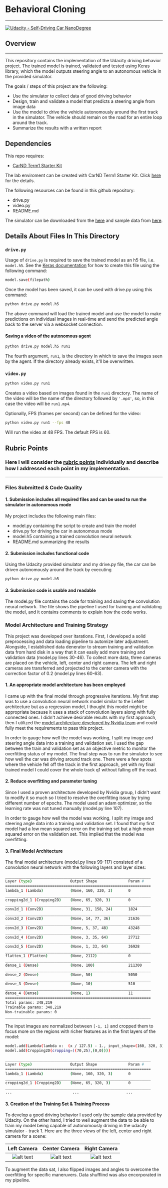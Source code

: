 # **Behavioral Cloning** 
---
[![Udacity - Self-Driving Car NanoDegree](https://s3.amazonaws.com/udacity-sdc/github/shield-carnd.svg)](http://www.udacity.com/drive)

## Overview
---
This repository contains the implementation of the Udacity driving behavior project. The trained model is trained, validated and tested using Keras library, which the model outputs steering angle to an autonomous vehicle in the provided simulator.

The goals / steps of this project are the following:
* Use the simulator to collect data of good driving behavior 
* Design, train and validate a model that predicts a steering angle from image data
* Use the model to drive the vehicle autonomously around the first track in the simulator. The vehicle should remain on the road for an entire loop around the track.
* Summarize the results with a written report

## Dependencies
This repo requires:

* [CarND Term1 Starter Kit](https://github.com/udacity/CarND-Term1-Starter-Kit)

The lab enviroment can be created with CarND Term1 Starter Kit. Click [here](https://github.com/udacity/CarND-Term1-Starter-Kit/blob/master/README.md) for the details.

The following resources can be found in this github repository:
* drive.py
* video.py
* README.md

The simulator can be downloaded from the [here](https://github.com/udacity/self-driving-car-sim) and sample data from [here](https://d17h27t6h515a5.cloudfront.net/topher/2016/December/584f6edd_data/data.zip).

## Details About Files In This Directory

### `drive.py`

Usage of `drive.py` is required to save the trained model as an h5 file, i.e. `model.h5`. See the [Keras documentation](https://keras.io/getting-started/faq/#how-can-i-save-a-keras-model) for how to create this file using the following command:
```sh
model.save(filepath)
```

Once the model has been saved, it can be used with drive.py using this command:

```sh
python drive.py model.h5
```

The above command will load the trained model and use the model to make predictions on individual images in real-time and send the predicted angle back to the server via a websocket connection.

#### Saving a video of the autonomous agent

```sh
python drive.py model.h5 run1
```

The fourth argument, `run1`, is the directory in which to save the images seen by the agent. If the directory already exists, it'll be overwritten.

### `video.py`

```sh
python video.py run1
```

Creates a video based on images found in the `run1` directory. The name of the video will be the name of the directory followed by `'.mp4'`, so, in this case the video will be `run1.mp4`.

Optionally, FPS (frames per second) can be defined for the video:

```sh
python video.py run1 --fps 48
```

Will run the video at 48 FPS. The default FPS is 60.

[//]: # (Image References)

[image1]: ./examples/left.jpg "left camera"
[image2]: ./examples/center.jpg "center camera"
[image3]: ./examples/right.jpg "right camera"


## Rubric Points
### Here I will consider the [rubric points](https://review.udacity.com/#!/rubrics/432/view) individually and describe how I addressed each point in my implementation.  

---
### Files Submitted & Code Quality

#### 1. Submission includes all required files and can be used to run the simulator in autonomous mode

My project includes the following main files:
* model.py containing the script to create and train the model
* drive.py for driving the car in autonomous mode
* model.h5 containing a trained convolution neural network 
* README.md summarizing the results

#### 2. Submission includes functional code
Using the Udacity provided simulator and my drive.py file, the car can be driven autonomously around the track by executing 
```sh
python drive.py model.h5
```

#### 3. Submission code is usable and readable

The model.py file contains the code for training and saving the convolution neural network. The file shows the pipeline I used for training and validating the model, and it contains comments to explain how the code works.

### Model Architecture and Training Strategy
This project was developed over itarations. First, I developed a solid preprocessing and data loading pipeline to automize later adjustment. Alongside, I established data denerator to stream training and validation data from hard disk in a way that it can easily add more training and validation data (model.py lines 30-46). To collect more data, three cameras are placed on the vehicle, left, center and right camera. The left and right cameras are transferred and projected to the center camera with the correction factor of 0.2 (model.py lines 60-63).

#### 1. An appropriate model architecture has been employed

I came up with the final model through progressive iterations. My first step was to use a convolution neural network model similar to the LeNet architecture but as a regression model, I thought this model might be appropriate because it uses a stack of convolution layers along with fully connected ones. I didn't achieve desirable results with my first approach, then I utilized the [model architecture developed by Nvidia team](https://devblogs.nvidia.com/parallelforall/deep-learning-self-driving-cars/) and could fully meet the requirements to pass this project. 

In order to gauge how well the model was working, I split my image and steering angle data into a training and validation set. I used the gap between the train and validation set as an objective metric to monitor the overfitting status of my model. The final step was to run the simulator to see how well the car was driving around track one. There were a few spots where the vehicle fell off the track in the first approach, yet with my final trained model I could cover the whole track q1 without falling off the road. 

#### 2. Reduce overfitting and parameter tuning

Since I used a proven architecture developed by Nvidia group, I didn't want to modify it so much so I tried to resolve the overfitting issue by trying different number of epochs. The model used an adam optimizer, so the learning rate was not tuned manually (model.py line 107).

In order to gauge how well the model was working, I split my image and steering angle data into a training and validation set. I found that my first model had a low mean squared error on the training set but a high mean squared error on the validation set. This implied that the model was overfitting. 

#### 3. Final Model Architecture

The final model architecture (model.py lines 99-117) consisted of a convolution neural network with the following layers and layer sizes:

```sh
_________________________________________________________________
Layer (type)                 Output Shape              Param #   
=================================================================
lambda_1 (Lambda)            (None, 160, 320, 3)       0         
_________________________________________________________________
cropping2d_1 (Cropping2D)    (None, 65, 320, 3)        0         
_________________________________________________________________
conv2d_1 (Conv2D)            (None, 31, 158, 24)       1824      
_________________________________________________________________
conv2d_2 (Conv2D)            (None, 14, 77, 36)        21636     
_________________________________________________________________
conv2d_3 (Conv2D)            (None, 5, 37, 48)         43248     
_________________________________________________________________
conv2d_4 (Conv2D)            (None, 3, 35, 64)         27712     
_________________________________________________________________
conv2d_5 (Conv2D)            (None, 1, 33, 64)         36928     
_________________________________________________________________
flatten_1 (Flatten)          (None, 2112)              0         
_________________________________________________________________
dense_1 (Dense)              (None, 100)               211300    
_________________________________________________________________
dense_2 (Dense)              (None, 50)                5050      
_________________________________________________________________
dense_3 (Dense)              (None, 10)                510       
_________________________________________________________________
dense_4 (Dense)              (None, 1)                 11        
=================================================================
Total params: 348,219
Trainable params: 348,219
Non-trainable params: 0
_________________________________________________________________
```

The input images are normalized between `[-1, 1]` and cropped them to focus more on the regions with richer features as in the first layers of the model:

```sh
model.add(Lambda(lambda x:  (x / 127.5) - 1., input_shape=(160, 320, 3)))
model.add(Cropping2D(cropping=((70,25),(0,0))))
```

```sh
_________________________________________________________________
Layer (type)                 Output Shape              Param #   
=================================================================
lambda_1 (Lambda)            (None, 160, 320, 3)       0         
_________________________________________________________________
cropping2d_1 (Cropping2D)    (None, 65, 320, 3)        0         
_________________________________________________________________
...                           ...                     ...     

```

#### 3. Creation of the Training Set & Training Process

To develop a good driving behavior I used only the sample data provided by Udacity. On the other hand, I tried to well augment the data to be able to train my model being capable of autonomously driving in the udacity simulator - track 1.
Here are the three views of the left, center and right camera for a scene:

|  Left Camera   |   Center Camera  |  Right Camera  |
|:-------------:|:-------------:|:-------------:|
| ![alt text][image1] | ![alt text][image2] | ![alt text][image3] |

To augment the data sat, I also flipped images and angles to overcome the overfitting for specific maneruvers. Data shufflind was also encorporated in my pipeline.


